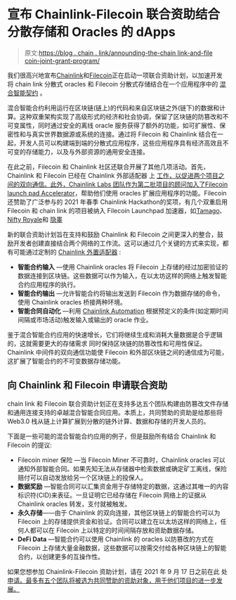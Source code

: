 # 宣布 Chainlink-Filecoin 联合资助结合分散存储和 Oracles 的 dApps

> 原文:[https://blog . chain . link/announding-the-chain link-and-file coin-joint-grant-program/](https://blog.chain.link/announcing-the-chainlink-and-filecoin-joint-grant-program/)

我们很高兴地宣布[Chainlink](https://chain.link)和[Filecoin](https://filecoin.io/)正在启动一项联合资助计划，以加速开发将 chain link 分散式 oracles 和 Filecoin 分散式存储结合在一个应用程序中的 [混合智能契约](https://blog.chain.link/hybrid-smart-contracts-explained/) 。

混合智能合约利用运行在区块链(链上)的代码和来自区块链之外(链下)的数据和计算。这种双重架构实现了高级形式的经济和社会协调，保留了区块链的防篡改和不可变属性，同时通过安全的离线 oracle 服务获得了额外的功能，如可扩展性、保密性和与真实世界数据源或系统的连接。通过将 Filecoin 和 Chainlink 结合在一起，开发人员可以构建端到端的分散式应用程序，这些应用程序具有经济高效且不可变的存储能力，以及与外部资源的通用安全连接。

在此之前，Filecoin 和 Chainlink 社区还联合开展了其他几项活动。首先，Chainlink 和 Filecoin 已经在 Chainlink 外部适配器 上 [工作，以促进两个项目之间的双向通信。此外，Chainlink Labs 团队作为第二批项目的顾问加入了](https://filecoin.io/blog/posts/filecoin-and-chainlink-integration/)[Filecoin launch pad Accelerator](https://www.filecoinlaunchpad.co/)，帮助他们使用 oracles 扩展应用程序的功能。Filecoin 还赞助了广泛参与的 2021 年春季 Chainlink Hackathon的奖项，有几个双重启用 Filecoin 和 chain link 的项目被纳入 Filecoin Launchpad 加速器，如[Tamago](https://tamago.finance/)、[Nifty Royale](https://niftyroyale.com/)和 [隐睾](https://cryptorchids.io/)

新的联合资助计划旨在支持和鼓励 Chainlink 和 Filecoin 之间更深入的整合，鼓励开发者创建直接结合两个网络的工作流。这可以通过几个关键的方式来实现，都有可能通过定制的 [Chainlink 外置适配器](https://docs.chain.link/docs/external-adapters/) :

*   **智能合约输入** —使用 Chainlink oracles 将 Filecoin 上存储的经过加密验证的数据连接到区块链。这些数据可以作为输入，在以太坊这样的网络上触发智能合约应用程序的执行。
*   **智能合约输出** —允许智能合约将输出发送到 Filecoin 作为数据存储的命令，使用 Chainlink oracles 桥接两种环境。
*   **智能合同自动化** —利用 [Chainlink Automation](https://chain.link/automation) 根据预定义的条件(如定期时间间隔或市场活动)触发输入或输出的 oracle 作业。

鉴于混合智能合约应用的快速增长，它们将继续生成和消耗大量数据是合乎逻辑的，这就需要更大的存储需求 同时保持区块链的防篡改性和可用性保证。Chainlink 中间件的双向通信功能使 Filecoin 和外部区块链之间的通信成为可能，这扩展了智能合约的不可变数据存储功能。

## 向 Chainlink 和 Filecoin 申请联合资助

chain link 和 Filecoin 联合资助计划正在支持多达五个团队构建由防篡改文件存储和通用连接支持的卓越混合智能合同应用。本质上，共同赞助的资助是给那些将 Web3.0 栈从链上计算扩展到分散的链外计算、数据和存储的开发人员的。

下面是一些可能的混合智能合约应用的例子，但是鼓励所有结合 Chainlink 和 Filecoin 的提议:

*   Filecoin miner 保险 —当 Filecoin Miner 不可靠时，Chainlink oracles 可以通知外部智能合同。如果先知无法从存储器中检索数据或确定矿工离线，保险赔付可以自动发放给另一个区块链上的投保人。
*   **数据奖励** —智能合同可以汇集资金用于存储特定的数据，这通过其唯一的内容标识符(CID)来表征。一旦证明它已经存储在 Filecoin 网络上的证据从 Chainlink oracles 转发，支付就被触发。
*   **永久存储**——由于 Chainlink 的双向连接，其他区块链上的智能合约可以为 Filecoin 上的存储提供资金和验证。合同可以建立在以太坊这样的网络上，任何人都可以在 Filecoin 上以特定的时间间隔存放和资助数据存储。
*   **DeFi Data** —智能合约可以使用 Chainlink 的 oracles 以防篡改的方式在 Filecoin 上存储大量金融数据，这些数据可以按需交付给各种区块链上的智能合约，以创建更多的互操作性。

如果您想参加 Chainlink-Filecoin 资助计划，请在 2021 年 9 月 17 日之前在此 处 [申请。最多有五个团队将被选为共同赞助的资助对象，用于他们项目的进一步发展。](https://github.com/filecoin-project/devgrants/blob/master/rfps/chainlink-and-filecoin.md)